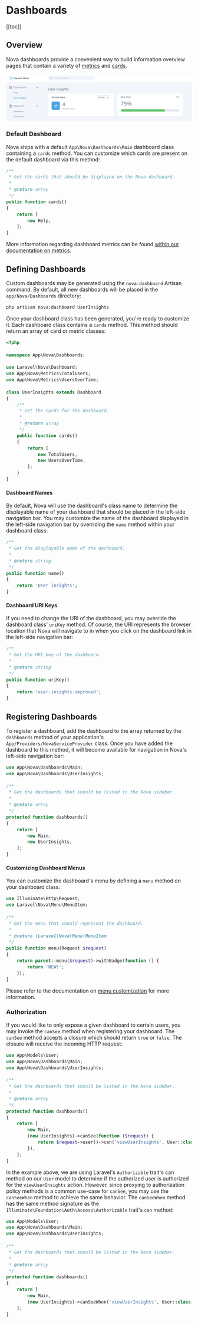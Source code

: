 # Dashboards

[[toc]]

## Overview

Nova dashboards provide a convenient way to build information overview pages that contain a variety of [metrics](./../metrics/defining-metrics.md) and [cards](../customization/cards.md).

![Dashboard](./img/dashboard.png)

### Default Dashboard

Nova ships with a default `App\Nova\Dashboards\Main` dashboard class containing a `cards` method. You can customize which cards are present on the default dashboard via this method:

```php
/**
 * Get the cards that should be displayed on the Nova dashboard.
 *
 * @return array
 */
public function cards()
{
    return [
        new Help,
    ];
}
```

More information regarding dashboard metrics can be found [within our documentation on metrics](../metrics/registering-metrics.html#dashboard-metrics).

## Defining Dashboards

Custom dashboards may be generated using the `nova:dashboard` Artisan command. By default, all new dashboards will be placed in the `app/Nova/Dashboards` directory:

```bash
php artisan nova:dashboard UserInsights
```

Once your dashboard class has been generated, you're ready to customize it. Each dashboard class contains a `cards` method. This method should return an array of card or metric classes:

```php
<?php

namespace App\Nova\Dashboards;

use Laravel\Nova\Dashboard;
use App\Nova\Metrics\TotalUsers;
use App\Nova\Metrics\UsersOverTime;

class UserInsights extends Dashboard
{
    /**
     * Get the cards for the dashboard.
     *
     * @return array
     */
    public function cards()
    {
        return [
            new TotalUsers,
            new UsersOverTime,
        ];
    }
}
```

#### Dashboard Names

By default, Nova will use the dashboard's class name to determine the displayable name of your dashboard that should be placed in the left-side navigation bar. You may customize the name of the dashboard displayed in the left-side navigation bar by overriding the `name` method within your dashboard class:

```php
/**
 * Get the displayable name of the dashboard.
 *
 * @return string
 */
public function name()
{
    return 'User Insights';
}
```

#### Dashboard URI Keys

If you need to change the URI of the dashboard, you may override the dashboard class' `uriKey` method. Of course, the URI represents the browser location that Nova will navigate to in when you click on the dashboard link in the left-side navigation bar:

```php
/**
 * Get the URI key of the dashboard.
 *
 * @return string
 */
public function uriKey()
{
    return 'user-insights-improved';
}
```

## Registering Dashboards

To register a dashboard, add the dashboard to the array returned by the `dashboards` method of your application's `App/Providers/NovaServiceProvider` class. Once you have added the dashboard to this method, it will become available for navigation in Nova's left-side navigation bar:

```php
use App\Nova\Dashboards\Main;
use App\Nova\Dashboards\UserInsights;

/**
 * Get the dashboards that should be listed in the Nova sidebar.
 *
 * @return array
 */
protected function dashboards()
{
    return [
        new Main,
        new UserInsights,
    ];
}
```

#### Customizing Dashboard Menus

You can customize the dashboard's menu by defining a `menu` method on your dashboard class:

```php
use Illuminate\Http\Request;
use Laravel\Nova\Menu\MenuItem;

/**
 * Get the menu that should represent the dashboard.
 *
 * @return \Laravel\Nova\Menu\MenuItem
 */
public function menu(Request $request)
{
    return parent::menu($request)->withBadge(function () {
        return 'NEW!';
    });
}
```

Please refer to the documentation on [menu customization](./menus) for more information.

### Authorization

If you would like to only expose a given dashboard to certain users, you may invoke the `canSee` method when registering your dashboard. The `canSee` method accepts a closure which should return `true` or `false`. The closure will receive the incoming HTTP request:

```php
use App\Models\User;
use App\Nova\Dashboards\Main;
use App\Nova\Dashboards\UserInsights;

/**
 * Get the dashboards that should be listed in the Nova sidebar.
 *
 * @return array
 */
protected function dashboards()
{
    return [
        new Main,
        (new UserInsights)->canSee(function ($request) {
            return $request->user()->can('viewUserInsights', User::class);
        }),
    ];
}
```

In the example above, we are using Laravel's `Authorizable` trait's can method on our `User` model to determine if the authorized user is authorized for the `viewUserInsights` action. However, since proxying to authorization policy methods is a common use-case for `canSee`, you may use the `canSeeWhen` method to achieve the same behavior. The `canSeeWhen` method has the same method signature as the `Illuminate\Foundation\Auth\Access\Authorizable` trait's `can` method:

```php
use App\Models\User;
use App\Nova\Dashboards\Main;
use App\Nova\Dashboards\UserInsights;

/**
 * Get the dashboards that should be listed in the Nova sidebar.
 *
 * @return array
 */
protected function dashboards()
{
    return [
        new Main,
        (new UserInsights)->canSeeWhen('viewUserInsights', User::class),
    ];
}
```
